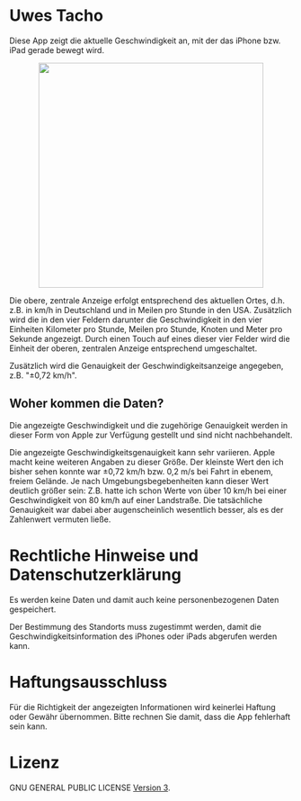 # Uwes Tacho

Diese App zeigt die aktuelle Geschwindigkeit an, mit der das iPhone bzw. iPad gerade bewegt wird. 

<p align="center">
<img width="400" src="https://github.com/UPetersen/Uwes-Tacho/assets/10375483/64dd2582-abd9-462c-8d4d-e1298172f621">
</p>

Die obere, zentrale Anzeige erfolgt entsprechend des aktuellen Ortes, d.h. z.B. in km/h in Deutschland und in Meilen pro Stunde in den USA. 
Zusätzlich wird die in den vier Feldern darunter die Geschwindigkeit in den vier Einheiten Kilometer pro Stunde, Meilen pro Stunde, Knoten und Meter pro Sekunde angezeigt. 
Durch einen Touch auf eines dieser vier Felder wird die Einheit der oberen, zentralen Anzeige entsprechend umgeschaltet.

Zusätzlich wird die Genauigkeit der Geschwindigkeitsanzeige angegeben, z.B. "±0,72 km/h". 

## Woher kommen die Daten? 

Die angezeigte Geschwindigkeit und die zugehörige Genauigkeit werden in dieser Form von Apple zur Verfügung gestellt und sind nicht nachbehandelt. 

Die angezeigte Geschwindigkeitsgenauigkeit kann sehr variieren. Apple macht keine weiteren Angaben zu dieser Größe. 
Der kleinste Wert den ich bisher sehen konnte war ±0,72 km/h bzw. 0,2 m/s bei Fahrt in ebenem, freiem Gelände. 
Je nach Umgebungsbegebenheiten kann dieser Wert  deutlich größer sein: Z.B. hatte ich schon Werte von über 10 km/h bei einer Geschwindigkeit von 80 km/h auf einer Landstraße. 
Die tatsächliche Genauigkeit war dabei aber augenscheinlich wesentlich besser, als es der Zahlenwert vermuten ließe.

# Rechtliche Hinweise und Datenschutzerklärung
            
Es werden keine Daten und damit auch keine personenbezogenen Daten gespeichert.

Der Bestimmung des Standorts muss zugestimmt werden, damit die Geschwindigkeitsinformation des iPhones oder iPads abgerufen werden kann.

# Haftungsausschluss
            
Für die Richtigkeit der angezeigten Informationen wird keinerlei Haftung oder Gewähr übernommen. Bitte rechnen Sie damit, dass die App fehlerhaft sein kann.

# Lizenz

GNU GENERAL PUBLIC LICENSE [Version 3](https://github.com/UPetersen/Uwes-Tacho/blob/main/LICENSE).

